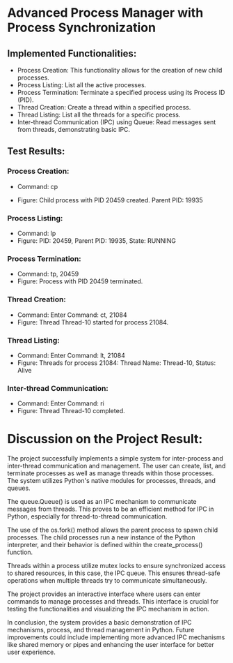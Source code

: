 # Advanced Process Manager with Process Synchronization

## Implemented Functionalities:
- Process Creation: This functionality allows for the creation of new child processes.
- Process Listing: List all the active processes.
- Process Termination: Terminate a specified process using its Process ID (PID).
- Thread Creation: Create a thread within a specified process.
- Thread Listing: List all the threads for a specific process.
- Inter-thread Communication (IPC) using Queue: Read messages sent from threads, demonstrating basic IPC.

## Test Results:
### Process Creation:

- Command: cp

- Figure:
Child process with PID 20459 created. Parent PID: 19935

### Process Listing:
- Command: lp
- Figure:
PID: 20459, Parent PID: 19935, State: RUNNING

### Process Termination:
- Command: tp, 20459
- Figure:
Process with PID 20459 terminated.

### Thread Creation:
- Command: Enter Command: ct, 21084
- Figure:
Thread Thread-10 started for process 21084. 
### Thread Listing:
- Command: Enter Command: lt, 21084
- Figure:
Threads for process 21084:
Thread Name: Thread-10, Status: Alive
### Inter-thread Communication:
- Command: Enter Command: ri
- Figure: Thread Thread-10 completed.

# Discussion on the Project Result:
The project successfully implements a simple system for inter-process and inter-thread communication and management. The user can create, list, and terminate processes as well as manage threads within those processes. The system utilizes Python's native modules for processes, threads, and queues.

The queue.Queue() is used as an IPC mechanism to communicate messages from threads. This proves to be an efficient method for IPC in Python, especially for thread-to-thread communication.

The use of the os.fork() method allows the parent process to spawn child processes. The child processes run a new instance of the Python interpreter, and their behavior is defined within the create_process() function.

Threads within a process utilize mutex locks to ensure synchronized access to shared resources, in this case, the IPC queue. This ensures thread-safe operations when multiple threads try to communicate simultaneously.

The project provides an interactive interface where users can enter commands to manage processes and threads. This interface is crucial for testing the functionalities and visualizing the IPC mechanism in action.

In conclusion, the system provides a basic demonstration of IPC mechanisms, process, and thread management in Python. Future improvements could include implementing more advanced IPC mechanisms like shared memory or pipes and enhancing the user interface for better user experience.
